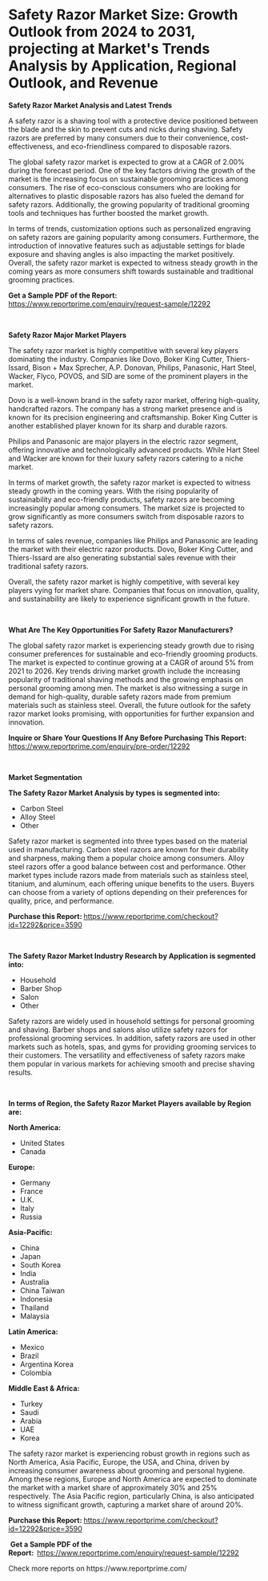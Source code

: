 <p><h1>Safety Razor Market Size: Growth Outlook from 2024 to 2031, projecting at Market's Trends Analysis by Application, Regional Outlook, and Revenue</h1></p><p><strong>Safety Razor Market Analysis and Latest Trends</strong></p>
<p><p>A safety razor is a shaving tool with a protective device positioned between the blade and the skin to prevent cuts and nicks during shaving. Safety razors are preferred by many consumers due to their convenience, cost-effectiveness, and eco-friendliness compared to disposable razors.</p><p>The global safety razor market is expected to grow at a CAGR of 2.00% during the forecast period. One of the key factors driving the growth of the market is the increasing focus on sustainable grooming practices among consumers. The rise of eco-conscious consumers who are looking for alternatives to plastic disposable razors has also fueled the demand for safety razors. Additionally, the growing popularity of traditional grooming tools and techniques has further boosted the market growth.</p><p>In terms of trends, customization options such as personalized engraving on safety razors are gaining popularity among consumers. Furthermore, the introduction of innovative features such as adjustable settings for blade exposure and shaving angles is also impacting the market positively. Overall, the safety razor market is expected to witness steady growth in the coming years as more consumers shift towards sustainable and traditional grooming practices.</p></p>
<p><strong>Get a Sample PDF of the Report:&nbsp;</strong> <a href="https://www.reportprime.com/enquiry/request-sample/12292">https://www.reportprime.com/enquiry/request-sample/12292</a></p>
<p>&nbsp;</p>
<p><strong>Safety Razor Major Market Players</strong></p>
<p><p>The safety razor market is highly competitive with several key players dominating the industry. Companies like Dovo, Boker King Cutter, Thiers-Issard, Bison + Max Sprecher, A.P. Donovan, Philips, Panasonic, Hart Steel, Wacker, Flyco, POVOS, and SID are some of the prominent players in the market.</p><p>Dovo is a well-known brand in the safety razor market, offering high-quality, handcrafted razors. The company has a strong market presence and is known for its precision engineering and craftsmanship. Boker King Cutter is another established player known for its sharp and durable razors.</p><p>Philips and Panasonic are major players in the electric razor segment, offering innovative and technologically advanced products. While Hart Steel and Wacker are known for their luxury safety razors catering to a niche market.</p><p>In terms of market growth, the safety razor market is expected to witness steady growth in the coming years. With the rising popularity of sustainability and eco-friendly products, safety razors are becoming increasingly popular among consumers. The market size is projected to grow significantly as more consumers switch from disposable razors to safety razors.</p><p>In terms of sales revenue, companies like Philips and Panasonic are leading the market with their electric razor products. Dovo, Boker King Cutter, and Thiers-Issard are also generating substantial sales revenue with their traditional safety razors.</p><p>Overall, the safety razor market is highly competitive, with several key players vying for market share. Companies that focus on innovation, quality, and sustainability are likely to experience significant growth in the future.</p></p>
<p>&nbsp;</p>
<p><strong>What Are The Key Opportunities For Safety Razor Manufacturers?</strong></p>
<p><p>The global safety razor market is experiencing steady growth due to rising consumer preferences for sustainable and eco-friendly grooming products. The market is expected to continue growing at a CAGR of around 5% from 2021 to 2026. Key trends driving market growth include the increasing popularity of traditional shaving methods and the growing emphasis on personal grooming among men. The market is also witnessing a surge in demand for high-quality, durable safety razors made from premium materials such as stainless steel. Overall, the future outlook for the safety razor market looks promising, with opportunities for further expansion and innovation.</p></p>
<p><strong>Inquire or Share Your Questions If Any Before Purchasing This Report:</strong> <a href="https://www.reportprime.com/enquiry/pre-order/12292">https://www.reportprime.com/enquiry/pre-order/12292</a></p>
<p>&nbsp;</p>
<p><strong>Market Segmentation</strong></p>
<p><strong>The Safety Razor Market Analysis by types is segmented into:</strong></p>
<p><ul><li>Carbon Steel</li><li>Alloy Steel</li><li>Other</li></ul></p>
<p><p>Safety razor market is segmented into three types based on the material used in manufacturing. Carbon steel razors are known for their durability and sharpness, making them a popular choice among consumers. Alloy steel razors offer a good balance between cost and performance. Other market types include razors made from materials such as stainless steel, titanium, and aluminum, each offering unique benefits to the users. Buyers can choose from a variety of options depending on their preferences for quality, price, and performance.</p></p>
<p><strong>Purchase this Report:&nbsp;</strong><a href="https://www.reportprime.com/checkout?id=12292&price=3590">https://www.reportprime.com/checkout?id=12292&price=3590</a></p>
<p>&nbsp;</p>
<p><strong>The Safety Razor Market Industry Research by Application is segmented into:</strong></p>
<p><ul><li>Household</li><li>Barber Shop</li><li>Salon</li><li>Other</li></ul></p>
<p><p>Safety razors are widely used in household settings for personal grooming and shaving. Barber shops and salons also utilize safety razors for professional grooming services. In addition, safety razors are used in other markets such as hotels, spas, and gyms for providing grooming services to their customers. The versatility and effectiveness of safety razors make them popular in various markets for achieving smooth and precise shaving results.</p></p>
<p>&nbsp;</p>
<p><strong>In terms of Region, the Safety Razor Market Players available by Region are:</strong></p>
<p>
    <p> <strong> North America: </strong>
        <ul>
            <li>United States</li>
            <li>Canada</li>
        </ul>
        </p> 
    <p> <strong> Europe: </strong>
        <ul>
            <li>Germany</li>
            <li>France</li>
            <li>U.K.</li>
            <li>Italy</li>
            <li>Russia</li>
        </ul>
        </p> 
    <p> <strong> Asia-Pacific: </strong>
        <ul>
            <li>China</li>
            <li>Japan</li>
            <li>South Korea</li>
            <li>India</li>
            <li>Australia</li>
            <li>China Taiwan</li>
            <li>Indonesia</li>
            <li>Thailand</li>
            <li>Malaysia</li>
        </ul>
        </p> 
    <p> <strong> Latin America: </strong>
        <ul>
            <li>Mexico</li>
            <li>Brazil</li>
            <li>Argentina Korea</li>
            <li>Colombia</li>
        </ul>
        </p> 
    <p> <strong> Middle East & Africa: </strong>
        <ul>
            <li>Turkey</li>
            <li>Saudi</li>
            <li>Arabia</li>
            <li>UAE</li>
            <li>Korea</li>
        </ul>
    </p>
    </p>
<p><p>The safety razor market is experiencing robust growth in regions such as North America, Asia Pacific, Europe, the USA, and China, driven by increasing consumer awareness about grooming and personal hygiene. Among these regions, Europe and North America are expected to dominate the market with a market share of approximately 30% and 25% respectively. The Asia Pacific region, particularly China, is also anticipated to witness significant growth, capturing a market share of around 20%.</p></p>
<p><strong>Purchase this Report: </strong><a href="https://www.reportprime.com/checkout?id=12292&price=3590">https://www.reportprime.com/checkout?id=12292&price=3590</a></p>
<p>&nbsp;<strong>Get a Sample PDF of the Report:&nbsp;&nbsp;</strong><a href="https://www.reportprime.com/enquiry/request-sample/12292">https://www.reportprime.com/enquiry/request-sample/12292</a></p>
<p><strong></strong></p>
<p>Check more reports on https://www.reportprime.com/</p>